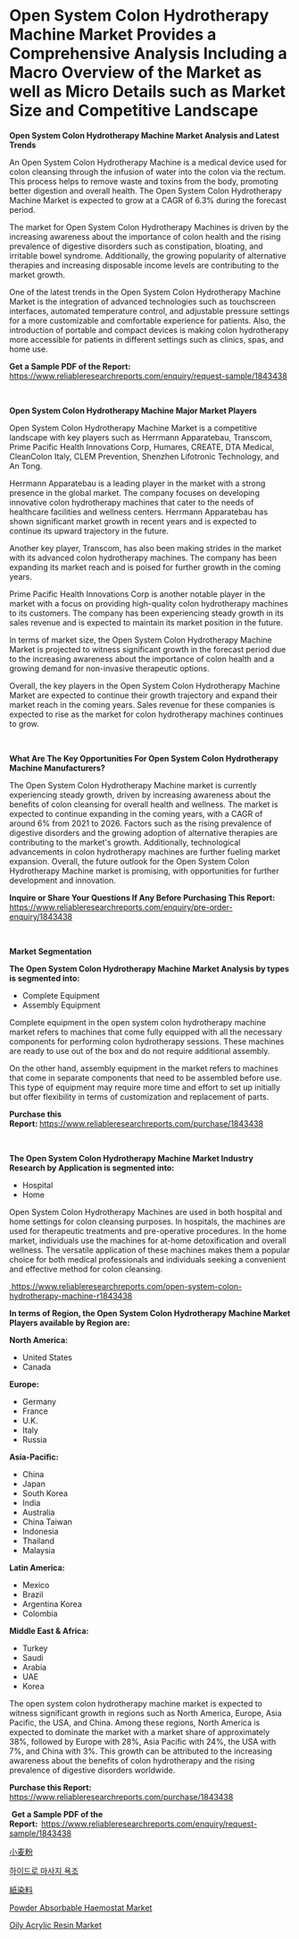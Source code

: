 <p><h1>Open System Colon Hydrotherapy Machine Market Provides a Comprehensive Analysis Including a Macro Overview of the Market as well as Micro Details such as Market Size and Competitive Landscape</h1></p><p><strong>Open System Colon Hydrotherapy Machine Market Analysis and Latest Trends</strong></p>
<p><p>An Open System Colon Hydrotherapy Machine is a medical device used for colon cleansing through the infusion of water into the colon via the rectum. This process helps to remove waste and toxins from the body, promoting better digestion and overall health. The Open System Colon Hydrotherapy Machine Market is expected to grow at a CAGR of 6.3% during the forecast period.</p><p>The market for Open System Colon Hydrotherapy Machines is driven by the increasing awareness about the importance of colon health and the rising prevalence of digestive disorders such as constipation, bloating, and irritable bowel syndrome. Additionally, the growing popularity of alternative therapies and increasing disposable income levels are contributing to the market growth.</p><p>One of the latest trends in the Open System Colon Hydrotherapy Machine Market is the integration of advanced technologies such as touchscreen interfaces, automated temperature control, and adjustable pressure settings for a more customizable and comfortable experience for patients. Also, the introduction of portable and compact devices is making colon hydrotherapy more accessible for patients in different settings such as clinics, spas, and home use.</p></p>
<p><strong>Get a Sample PDF of the Report:&nbsp;</strong> <a href="https://www.reliableresearchreports.com/enquiry/request-sample/1843438">https://www.reliableresearchreports.com/enquiry/request-sample/1843438</a></p>
<p>&nbsp;</p>
<p><strong>Open System Colon Hydrotherapy Machine Major Market Players</strong></p>
<p><p>Open System Colon Hydrotherapy Machine Market is a competitive landscape with key players such as Herrmann Apparatebau, Transcom, Prime Pacific Health Innovations Corp, Humares, CREATE, DTA Medical, CleanColon Italy, CLEM Prevention, Shenzhen Lifotronic Technology, and An Tong.</p><p>Herrmann Apparatebau is a leading player in the market with a strong presence in the global market. The company focuses on developing innovative colon hydrotherapy machines that cater to the needs of healthcare facilities and wellness centers. Herrmann Apparatebau has shown significant market growth in recent years and is expected to continue its upward trajectory in the future.</p><p>Another key player, Transcom, has also been making strides in the market with its advanced colon hydrotherapy machines. The company has been expanding its market reach and is poised for further growth in the coming years.</p><p>Prime Pacific Health Innovations Corp is another notable player in the market with a focus on providing high-quality colon hydrotherapy machines to its customers. The company has been experiencing steady growth in its sales revenue and is expected to maintain its market position in the future.</p><p>In terms of market size, the Open System Colon Hydrotherapy Machine Market is projected to witness significant growth in the forecast period due to the increasing awareness about the importance of colon health and a growing demand for non-invasive therapeutic options.</p><p>Overall, the key players in the Open System Colon Hydrotherapy Machine Market are expected to continue their growth trajectory and expand their market reach in the coming years. Sales revenue for these companies is expected to rise as the market for colon hydrotherapy machines continues to grow.</p></p>
<p>&nbsp;</p>
<p><strong>What Are The Key Opportunities For Open System Colon Hydrotherapy Machine Manufacturers?</strong></p>
<p><p>The Open System Colon Hydrotherapy Machine market is currently experiencing steady growth, driven by increasing awareness about the benefits of colon cleansing for overall health and wellness. The market is expected to continue expanding in the coming years, with a CAGR of around 6% from 2021 to 2026. Factors such as the rising prevalence of digestive disorders and the growing adoption of alternative therapies are contributing to the market's growth. Additionally, technological advancements in colon hydrotherapy machines are further fueling market expansion. Overall, the future outlook for the Open System Colon Hydrotherapy Machine market is promising, with opportunities for further development and innovation.</p></p>
<p><strong>Inquire or Share Your Questions If Any Before Purchasing This Report:</strong> <a href="https://www.reliableresearchreports.com/enquiry/pre-order-enquiry/1843438">https://www.reliableresearchreports.com/enquiry/pre-order-enquiry/1843438</a></p>
<p>&nbsp;</p>
<p><strong>Market Segmentation</strong></p>
<p><strong>The Open System Colon Hydrotherapy Machine Market Analysis by types is segmented into:</strong></p>
<p><ul><li>Complete Equipment</li><li>Assembly Equipment</li></ul></p>
<p><p>Complete equipment in the open system colon hydrotherapy machine market refers to machines that come fully equipped with all the necessary components for performing colon hydrotherapy sessions. These machines are ready to use out of the box and do not require additional assembly. </p><p>On the other hand, assembly equipment in the market refers to machines that come in separate components that need to be assembled before use. This type of equipment may require more time and effort to set up initially but offer flexibility in terms of customization and replacement of parts.</p></p>
<p><strong>Purchase this Report:&nbsp;</strong><a href="https://www.reliableresearchreports.com/purchase/1843438">https://www.reliableresearchreports.com/purchase/1843438</a></p>
<p>&nbsp;</p>
<p><strong>The Open System Colon Hydrotherapy Machine Market Industry Research by Application is segmented into:</strong></p>
<p><ul><li>Hospital</li><li>Home</li></ul></p>
<p><p>Open System Colon Hydrotherapy Machines are used in both hospital and home settings for colon cleansing purposes. In hospitals, the machines are used for therapeutic treatments and pre-operative procedures. In the home market, individuals use the machines for at-home detoxification and overall wellness. The versatile application of these machines makes them a popular choice for both medical professionals and individuals seeking a convenient and effective method for colon cleansing.</p></p>
<p><a href="https://www.reliableresearchreports.com/open-system-colon-hydrotherapy-machine-r1843438">&nbsp;https://www.reliableresearchreports.com/open-system-colon-hydrotherapy-machine-r1843438</a></p>
<p><strong>In terms of Region, the Open System Colon Hydrotherapy Machine Market Players available by Region are:</strong></p>
<p>
    <p> <strong> North America: </strong>
        <ul>
            <li>United States</li>
            <li>Canada</li>
        </ul>
        </p> 
    <p> <strong> Europe: </strong>
        <ul>
            <li>Germany</li>
            <li>France</li>
            <li>U.K.</li>
            <li>Italy</li>
            <li>Russia</li>
        </ul>
        </p> 
    <p> <strong> Asia-Pacific: </strong>
        <ul>
            <li>China</li>
            <li>Japan</li>
            <li>South Korea</li>
            <li>India</li>
            <li>Australia</li>
            <li>China Taiwan</li>
            <li>Indonesia</li>
            <li>Thailand</li>
            <li>Malaysia</li>
        </ul>
        </p> 
    <p> <strong> Latin America: </strong>
        <ul>
            <li>Mexico</li>
            <li>Brazil</li>
            <li>Argentina Korea</li>
            <li>Colombia</li>
        </ul>
        </p> 
    <p> <strong> Middle East & Africa: </strong>
        <ul>
            <li>Turkey</li>
            <li>Saudi</li>
            <li>Arabia</li>
            <li>UAE</li>
            <li>Korea</li>
        </ul>
    </p>
    </p>
<p><p>The open system colon hydrotherapy machine market is expected to witness significant growth in regions such as North America, Europe, Asia Pacific, the USA, and China. Among these regions, North America is expected to dominate the market with a market share of approximately 38%, followed by Europe with 28%, Asia Pacific with 24%, the USA with 7%, and China with 3%. This growth can be attributed to the increasing awareness about the benefits of colon hydrotherapy and the rising prevalence of digestive disorders worldwide.</p></p>
<p><strong>Purchase this Report: </strong><a href="https://www.reliableresearchreports.com/purchase/1843438">https://www.reliableresearchreports.com/purchase/1843438</a></p>
<p>&nbsp;<strong>Get a Sample PDF of the Report:&nbsp;&nbsp;</strong><a href="https://www.reliableresearchreports.com/enquiry/request-sample/1843438">https://www.reliableresearchreports.com/enquiry/request-sample/1843438</a></p>
<p><strong></strong></p>
<p><p><a href="https://github.com/dzy793153605/Market-Research-Report-List-2/blob/main/332755451977.md">小麦粉</a></p><p><a href="https://medium.com/@lizaheller2023/%ED%95%98%EC%9D%B4%EB%93%9C%EB%A1%9C%EB%A7%88%EC%82%AC%EC%A7%80-%EC%9A%95%EC%A1%B0-%EC%8B%9C%EC%9E%A5-%EC%9D%B8%EC%82%AC%EC%9D%B4%ED%8A%B8-%EC%8B%9C%EC%9E%A5-%EB%8F%99%ED%96%A5-%EC%84%B1%EC%9E%A5-2024%EB%85%84%EB%B6%80%ED%84%B0-2031%EB%85%84%EA%B9%8C%EC%A7%80-%EC%98%88%EC%83%81%EB%90%9C-%EC%98%88%EC%B8%A1-e556e9d79f4c">하이드로 마사지 욕조</a></p><p><a href="https://medium.com/@desekay3566/%E7%B4%99%E3%81%AE%E6%9F%93%E6%96%99%E5%B8%82%E5%A0%B4%E3%81%AE%E8%A6%8F%E6%A8%A1-cagr-%E3%83%88%E3%83%AC%E3%83%B3%E3%83%89-2024%E5%B9%B4-2030%E5%B9%B4-222d8b71d88e">紙染料</a></p><p><a href="https://github.com/Sarissaschmalingtr6fz2739/Market-Research-Report-List-2/blob/main/powder-absorbable-haemostat-market.md">Powder Absorbable Haemostat Market</a></p><p><a href="https://issuu.com/reportprime-2/docs/oily-acrylic-resin-market-size-2030.pptx">Oily Acrylic Resin Market</a></p></p>
